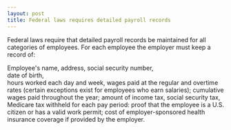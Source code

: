 ```yaml
---
layout: post
title: Federal laws requires detailed payroll records
---
```


Federal laws require that detailed payroll records be maintained for all categories of employees. 
For each employee the employer must keep a record of:

Employee's name, 
address, 
social security number,  
date of birth,  
hours worked each day and week, 
wages paid at the regular and overtime rates (certain exceptions exist for employees
who earn salaries);
cumulative wages paid throughout the year;
amount of income tax, 
social security tax, 
 Medicare tax withheld for each pay period:
proof that the employee is a U.S. citizen or has a valid work permit;
cost of employer-sponsored health insurance coverage if provided by the employer.